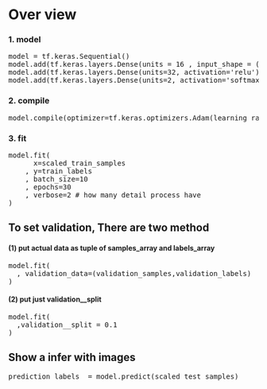 # Over view 
### 1. model 
<pre>
model = tf.keras.Sequential()
model.add(tf.keras.layers.Dense(units = 16 , input_shape = (1,) , activation =  'relu')) # 1 of shape mean our data is 1 dimensional
model.add(tf.keras.layers.Dense(units=32, activation='relu') )
model.add(tf.keras.layers.Dense(units=2, activation='softmax'))
</pre>
### 2. compile
<pre>
model.compile(optimizer=tf.keras.optimizers.Adam(learning_rate=0.0001), loss='sparse_categorical_crossentropy', metrics=['accuracy'])
</pre>
### 3. fit
<pre>
model.fit(
      x=scaled_train_samples
    , y=train_labels
    , batch_size=10
    , epochs=30
    , verbose=2 # how many detail process have
)
</pre>

## To set validation, There are two method 
#### (1) put actual data as tuple of samples_array and labels_array
<pre>
model.fit(
  , validation_data=(validation_samples,validation_labels)
)
</pre>

#### (2) put just validation__split
<pre>
model.fit(
  ,validation__split = 0.1
)
</pre>

## Show a infer with images 
<pre>
prediction_labels  = model.predict(scaled_test_samples)
</pre>
